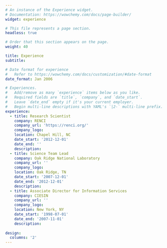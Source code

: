 ```yaml
---
# An instance of the Experience widget.
# Documentation: https://wowchemy.com/docs/page-builder/
widget: experience

# This file represents a page section.
headless: true

# Order that this section appears on the page.
weight: 40

title: Experience
subtitle:

# Date format for experience
#   Refer to https://wowchemy.com/docs/customization/#date-format
date_format: Jan 2006

# Experiences.
#   Add/remove as many `experience` items below as you like.
#   Required fields are `title`, `company`, and `date_start`.
#   Leave `date_end` empty if it's your current employer.
#   Begin multi-line descriptions with YAML's `|2-` multi-line prefix.
experience:
  - title: Research Scientist
    company: RENCI
    company_url: 'https://renci.org/'
    company_logo: 
    location: Chapel Hill, NC
    date_start: '2012-12-01'
    date_end: ''
    description:        
  - title: Science Team Lead
    company: Oak Ridge National Laboratory
    company_url: ''
    company_logo: 
    location: Oak Ridge, TN
    date_start: '2007-12-01'
    date_end: '2012-12-01'
    description: 
  - title: Associate Director for Information Services
    company: CIESIN
    company_url: ''
    company_logo: 
    location: New York, NY
    date_start: '1998-07-01'
    date_end: '2007-11-01'
    description:   
    
design:
  columns: '2'
---
```

